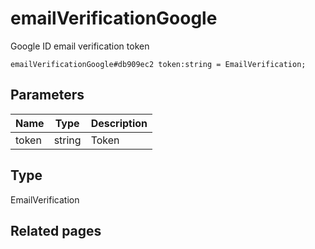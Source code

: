 # emailVerificationGoogle
Google ID email verification token

```
emailVerificationGoogle#db909ec2 token:string = EmailVerification;
```

## Parameters
| Name | Type | Description |
| ---- | :----: | ----------- |
| token | string | Token |


## Type
EmailVerification

## Related pages
